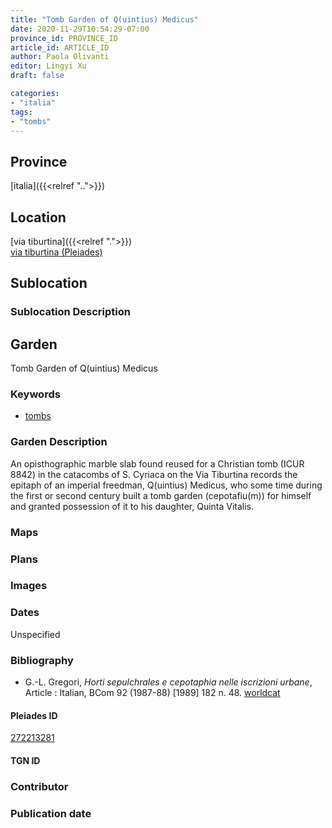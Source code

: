 ```yaml
---
title: "Tomb Garden of Q(uintius) Medicus"
date: 2020-11-29T10:54:29-07:00
province_id: PROVINCE_ID
article_id: ARTICLE_ID
author: Paola Olivanti
editor: Lingyi Xu
draft: false

categories:
- "italia"
tags:
- "tombs"
---
```


## Province
[italia]({{<relref "..">}})

## Location

[via tiburtina]({{<relref ".">}}) \
[via tiburtina (Pleiades)](https://pleiades.stoa.org/places/272213281)

<!--### Location Description-->

<!-- LEAVE THIS BLANK FOR NOW -->

## Sublocation

### Sublocation Description

## Garden

Tomb Garden of Q(uintius) Medicus

### Keywords

- [tombs](http://vocab.getty.edu/page/aat/300005926)

### Garden Description
An opisthographic marble slab found reused for a Christian tomb (ICUR 8842) in the catacombs of S. Cyriaca on the Via Tiburtina records the epitaph of an imperial freedman, Q(uintius) Medicus, who some time during the first or second century built a tomb garden (cepotafiu(m)) for himself and granted possession of it to his daughter, Quinta Vitalis.

### Maps

<!--
{{< figure src="IMG_URL" alt="ALT_TEXT" title="CAPTION" >}}
-->

### Plans

### Images

### Dates
Unspecified

### Bibliography
- G.-L. Gregori, *Horti sepulchrales e cepotaphia nelle iscrizioni urbane*, Article : Italian, BCom 92 (1987-88) [1989] 182 n. 48. [worldcat](https://www.worldcat.org/title/horti-sepulchrales-e-cepotaphia-nelle-iscrizioni-urbane/oclc/886794800&referer=brief_results)

<!--#### Periodo ID-->

<!-- [PERIODO_ID](https://pleiades.stoa.org/places/PLEIADES_ID) -->

#### Pleiades ID

[272213281](https://pleiades.stoa.org/places/272213281)

#### TGN ID

### Contributor

### Publication date

<!--### Related articles-->

<!-- Links to other related articles. Leave blank for now -->
